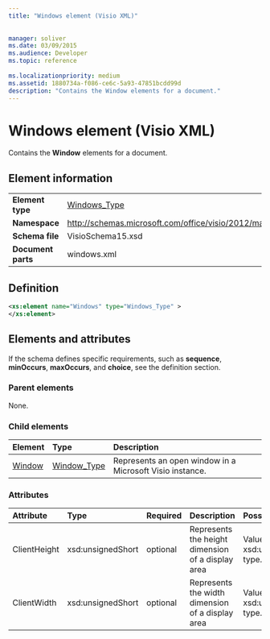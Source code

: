 ```yaml
---
title: "Windows element (Visio XML)"
 
 
manager: soliver
ms.date: 03/09/2015
ms.audience: Developer
ms.topic: reference
 
ms.localizationpriority: medium
ms.assetid: 1880734a-f086-ce6c-5a93-47851bcdd99d
description: "Contains the Window elements for a document."
---
```


# Windows element (Visio XML)

Contains the **Window** elements for a document. 
  
## Element information

|||
|:-----|:-----|
|**Element type** <br/> |[Windows_Type](windows_type-complextypevisio-xml.md) <br/> |
|**Namespace** <br/> |http://schemas.microsoft.com/office/visio/2012/main  <br/> |
|**Schema file** <br/> |VisioSchema15.xsd  <br/> |
|**Document parts** <br/> |windows.xml  <br/> |
   
## Definition

```XML
<xs:element name="Windows" type="Windows_Type" >
</xs:element>
```

## Elements and attributes

If the schema defines specific requirements, such as **sequence**, **minOccurs**, **maxOccurs**, and **choice**, see the definition section. 
  
### Parent elements

None.
  
### Child elements

|**Element**|**Type**|**Description**|
|:-----|:-----|:-----|
|[Window](window-element-windows_type-complextypevisio-xml.md) <br/> |[Window_Type](window_type-complextypevisio-xml.md) <br/> |Represents an open window in a Microsoft Visio instance.  <br/> |
   
### Attributes

|**Attribute**|**Type**|**Required**|**Description**|**Possible values**|
|:-----|:-----|:-----|:-----|:-----|
|ClientHeight  <br/> |xsd:unsignedShort  <br/> |optional  <br/> |Represents the height dimension of a display area  <br/> |Values of the xsd:unsignedShort type.  <br/> |
|ClientWidth  <br/> |xsd:unsignedShort  <br/> |optional  <br/> |Represents the width dimension of a display area  <br/> |Values of the xsd:unsignedShort type.  <br/> |
   

